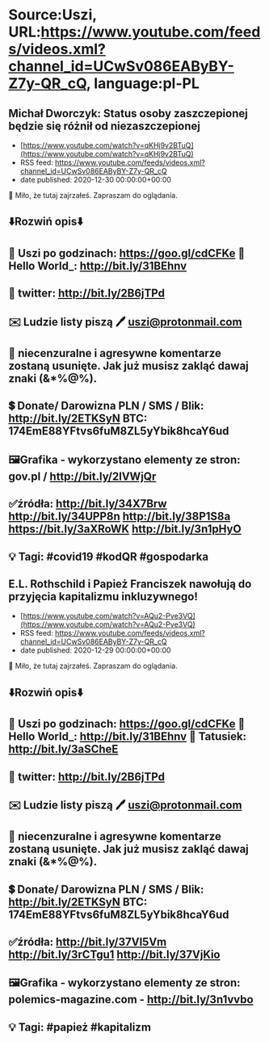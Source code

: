 # Source:Uszi, URL:https://www.youtube.com/feeds/videos.xml?channel_id=UCwSv086EAByBY-Z7y-QR_cQ, language:pl-PL

## Michał Dworczyk: Status osoby zaszczepionej będzie się różnił od niezaszczepionej
 - [https://www.youtube.com/watch?v=qKHj9v2BTuQ](https://www.youtube.com/watch?v=qKHj9v2BTuQ)
 - RSS feed: https://www.youtube.com/feeds/videos.xml?channel_id=UCwSv086EAByBY-Z7y-QR_cQ
 - date published: 2020-12-30 00:00:00+00:00

🤪 Miło, że tutaj zajrzałeś.  Zapraszam do oglądania.

⬇️Rozwiń opis⬇️
------------------------------------------------------------
👀 Uszi po godzinach: https://goo.gl/cdCFKe
👀 Hello World_: http://bit.ly/31BEhnv
------------------------------------------------------------
👀 twitter: http://bit.ly/2B6jTPd
------------------------------------------------------------
✉️ Ludzie listy piszą 
🖊️ uszi@protonmail.com
------------------------------------------------------------
👺 niecenzuralne i agresywne komentarze zostaną usunięte.  Jak już musisz zakląć dawaj znaki (&*%@%).
------------------------------------------------------------
💲 Donate/ Darowizna
PLN / SMS / Blik: http://bit.ly/2ETKSyN
BTC: 174EmE88YFtvs6fuM8ZL5yYbik8hcaY6ud
---------------------------------------------------------------
🖼Grafika - wykorzystano elementy ze stron: 
gov.pl / http://bit.ly/2lVWjQr
---------------------------------------------------------------
✅źródła:
http://bit.ly/34X7Brw
http://bit.ly/34UPP8n
http://bit.ly/38P1S8a
https://bit.ly/3aXRoWK
http://bit.ly/3n1pHyO
-------------------------------------------------------------
💡 Tagi: #covid19 #kodQR #gospodarka
--------------------------------------------------------------

## E.L. Rothschild i Papież Franciszek nawołują do przyjęcia kapitalizmu inkluzywnego!
 - [https://www.youtube.com/watch?v=AQu2-Pve3VQ](https://www.youtube.com/watch?v=AQu2-Pve3VQ)
 - RSS feed: https://www.youtube.com/feeds/videos.xml?channel_id=UCwSv086EAByBY-Z7y-QR_cQ
 - date published: 2020-12-29 00:00:00+00:00

🤪 Miło, że tutaj zajrzałeś.  Zapraszam do oglądania.

⬇️Rozwiń opis⬇️
------------------------------------------------------------
👀 Uszi po godzinach: https://goo.gl/cdCFKe
👀 Hello World_: http://bit.ly/31BEhnv
👀 Tatusiek: http://bit.ly/3aSCheE
------------------------------------------------------------
👀 twitter: http://bit.ly/2B6jTPd
------------------------------------------------------------
✉️ Ludzie listy piszą 
🖊️ uszi@protonmail.com
------------------------------------------------------------
👺 niecenzuralne i agresywne komentarze zostaną usunięte.  Jak już musisz zakląć dawaj znaki (&*%@%).
------------------------------------------------------------
💲 Donate/ Darowizna
PLN / SMS / Blik: http://bit.ly/2ETKSyN
BTC: 174EmE88YFtvs6fuM8ZL5yYbik8hcaY6ud
---------------------------------------------------------------
✅źródła:
http://bit.ly/37VI5Vm
http://bit.ly/3rCTgu1
http://bit.ly/37VjKio
---------------------------------------------------------------
🖼Grafika - wykorzystano elementy ze stron: 
polemics-magazine.com - http://bit.ly/3n1vvbo
---------------------------------------------------------------
💡 Tagi: #papież #kapitalizm
--------------------------------------------------------------


